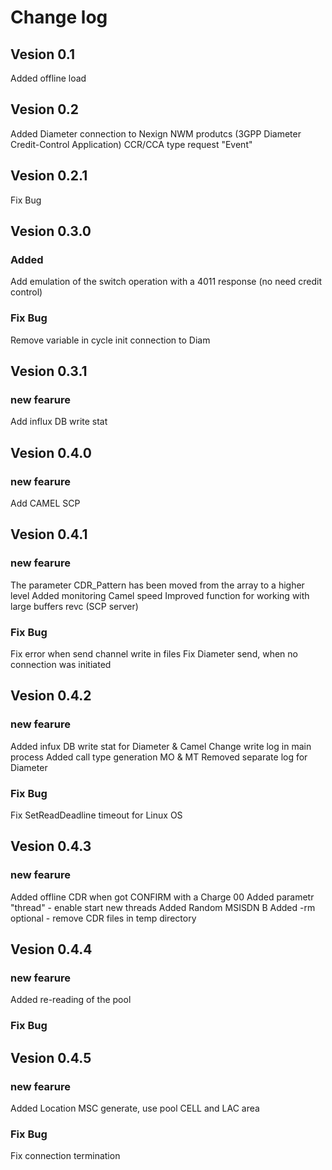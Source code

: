 # Change log
## Vesion 0.1
Added offline load
## Vesion 0.2
Added Diameter connection to Nexign NWM produtcs (3GPP Diameter Credit-Control Application)
CCR/CCA type request "Event"
## Vesion 0.2.1
Fix Bug
## Vesion 0.3.0
### Added
Add emulation of the switch operation with a 4011 response (no need credit control)
### Fix Bug
Remove variable in cycle init connection to Diam
## Vesion 0.3.1
### new fearure
Add influx DB write stat
## Vesion 0.4.0
### new fearure
Add CAMEL SCP
## Vesion 0.4.1
### new fearure
The parameter CDR_Pattern has been moved from the array to a higher level
Added monitoring Camel speed
Improved function for working with large buffers revc (SCP server)
### Fix Bug
Fix error when send channel write in files
Fix Diameter send, when no connection was initiated
## Vesion 0.4.2
### new fearure
Added infux DB write stat for Diameter & Camel
Change write log in main process
Added call type generation MO & MT
Removed separate log for Diameter
### Fix Bug
Fix SetReadDeadline timeout for Linux OS
## Vesion 0.4.3
### new fearure
Added offline CDR when got CONFIRM with a Charge 00
Added parametr "thread" - enable start new threads
Added Random MSISDN B
Added -rm optional - remove CDR files in temp directory
## Vesion 0.4.4
### new fearure
Added re-reading of the pool
### Fix Bug
## Vesion 0.4.5
### new fearure
Added Location MSC generate, use pool CELL and LAC area
### Fix Bug
Fix connection termination

